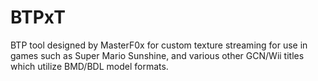 # BTPxT
BTP tool designed by MasterF0x for custom texture streaming for use in games such as Super Mario Sunshine, and various other GCN/Wii titles which utilize BMD/BDL model formats.
